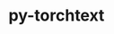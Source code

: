 ---
title: "py-torchtext"
layout: cache
categories: [package, develop]
meta: {"compilers": ["apple-clang@16.0.0", "gcc@13.2.0", "gcc@13.3.0"], "num_specs": 203, "num_specs_by_stack": {"ml-darwin-aarch64-mps": 11, "ml-linux-aarch64-cpu": 96, "ml-linux-x86_64-cpu": 96, "root": 203}, "oss": ["sequoia", "ubuntu24.04"], "platforms": ["darwin", "linux"], "stacks": ["ml-darwin-aarch64-mps", "ml-linux-aarch64-cpu", "ml-linux-x86_64-cpu", "root"], "targets": ["aarch64", "x86_64_v3"], "versions": ["0.18.0"]}
spec_details: [{"compiler": "gcc@13.2.0", "hash": "26mhl7l373745lyyeumfxrtisbpwzuyg", "os": "ubuntu24.04", "platform": "linux", "size": "-", "stacks": ["ml-linux-x86_64-cpu", "root"], "target": "x86_64_v3", "variants": ["build_system=python_pip", "commit=9bed85d7a7ae13cf8c28598a88d8e461fe1afcb4"], "versions": ["0.18.0"]}, {"compiler": "gcc@13.2.0", "hash": "2tkdslohw7pex5giv7oop5ma6kjvu2vc", "os": "ubuntu24.04", "platform": "linux", "size": "-", "stacks": ["ml-linux-x86_64-cpu", "root"], "target": "x86_64_v3", "variants": ["build_system=python_pip", "commit=9bed85d7a7ae13cf8c28598a88d8e461fe1afcb4"], "versions": ["0.18.0"]}, {"compiler": "gcc@13.2.0", "hash": "2zb3z5zfa6ckcvreinhnkgowoxwwjq6c", "os": "ubuntu24.04", "platform": "linux", "size": "-", "stacks": ["ml-linux-x86_64-cpu", "root"], "target": "x86_64_v3", "variants": ["build_system=python_pip", "commit=9bed85d7a7ae13cf8c28598a88d8e461fe1afcb4"], "versions": ["0.18.0"]}, {"compiler": "gcc@13.2.0", "hash": "3atmug2xhoskv3m6jytxo3fwac2d7wz4", "os": "ubuntu24.04", "platform": "linux", "size": "-", "stacks": ["ml-linux-x86_64-cpu", "root"], "target": "x86_64_v3", "variants": ["build_system=python_pip"], "versions": ["0.18.0"]}, {"compiler": "gcc@13.2.0", "hash": "3auwsk233ikhcu45rtcyf72vgu2dwepw", "os": "ubuntu24.04", "platform": "linux", "size": "-", "stacks": ["ml-linux-x86_64-cpu", "root"], "target": "x86_64_v3", "variants": ["build_system=python_pip", "commit=9bed85d7a7ae13cf8c28598a88d8e461fe1afcb4"], "versions": ["0.18.0"]}, {"compiler": "gcc@13.2.0", "hash": "3bvjne56sdtpurkat72dp7udeyiptgng", "os": "ubuntu24.04", "platform": "linux", "size": "-", "stacks": ["ml-linux-aarch64-cpu", "root"], "target": "aarch64", "variants": ["build_system=python_pip", "commit=9bed85d7a7ae13cf8c28598a88d8e461fe1afcb4"], "versions": ["0.18.0"]}, {"compiler": "gcc@13.2.0", "hash": "3fmbo3lnq7rv6ostmjbu4pzha2czhib5", "os": "ubuntu24.04", "platform": "linux", "size": "-", "stacks": ["ml-linux-aarch64-cpu", "root"], "target": "aarch64", "variants": ["build_system=python_pip", "commit=9bed85d7a7ae13cf8c28598a88d8e461fe1afcb4"], "versions": ["0.18.0"]}, {"compiler": "gcc@13.2.0", "hash": "3q6ra2puz5i46qpgilmvh533g7l7clxx", "os": "ubuntu24.04", "platform": "linux", "size": "-", "stacks": ["ml-linux-x86_64-cpu", "root"], "target": "x86_64_v3", "variants": ["build_system=python_pip", "commit=9bed85d7a7ae13cf8c28598a88d8e461fe1afcb4"], "versions": ["0.18.0"]}, {"compiler": "apple-clang@16.0.0", "hash": "3wyojor4bbonmgfw3h7at6vm3pmvi4fb", "os": "sequoia", "platform": "darwin", "size": "-", "stacks": ["ml-darwin-aarch64-mps", "root"], "target": "aarch64", "variants": ["build_system=python_pip"], "versions": ["0.18.0"]}, {"compiler": "gcc@13.2.0", "hash": "3y3zzgeenq6l547kda6t6dyrnvcyfule", "os": "ubuntu24.04", "platform": "linux", "size": "-", "stacks": ["ml-linux-x86_64-cpu", "root"], "target": "x86_64_v3", "variants": ["build_system=python_pip", "commit=9bed85d7a7ae13cf8c28598a88d8e461fe1afcb4"], "versions": ["0.18.0"]}, {"compiler": "gcc@13.2.0", "hash": "42f57rk5twjm3zmsrd2haff7y6c4uaog", "os": "ubuntu24.04", "platform": "linux", "size": "-", "stacks": ["ml-linux-aarch64-cpu", "root"], "target": "aarch64", "variants": ["build_system=python_pip"], "versions": ["0.18.0"]}, {"compiler": "gcc@13.2.0", "hash": "4373hkrno4avqmvgxzfshe22rzfj2pka", "os": "ubuntu24.04", "platform": "linux", "size": "-", "stacks": ["ml-linux-aarch64-cpu", "root"], "target": "aarch64", "variants": ["build_system=python_pip", "commit=9bed85d7a7ae13cf8c28598a88d8e461fe1afcb4"], "versions": ["0.18.0"]}, {"compiler": "gcc@13.2.0", "hash": "4atnfyo4w3bfssf52ik74jroxntsm72x", "os": "ubuntu24.04", "platform": "linux", "size": "-", "stacks": ["ml-linux-x86_64-cpu", "root"], "target": "x86_64_v3", "variants": ["build_system=python_pip"], "versions": ["0.18.0"]}, {"compiler": "gcc@13.2.0", "hash": "4g2iob5uuisa2ol2amlfgqmsvmgb6rbs", "os": "ubuntu24.04", "platform": "linux", "size": "-", "stacks": ["ml-linux-aarch64-cpu", "root"], "target": "aarch64", "variants": ["build_system=python_pip"], "versions": ["0.18.0"]}, {"compiler": "gcc@13.2.0", "hash": "4hxhuh7x37vq62kulpcajrhnfd7fskoy", "os": "ubuntu24.04", "platform": "linux", "size": "-", "stacks": ["ml-linux-x86_64-cpu", "root"], "target": "x86_64_v3", "variants": ["build_system=python_pip", "commit=9bed85d7a7ae13cf8c28598a88d8e461fe1afcb4"], "versions": ["0.18.0"]}, {"compiler": "gcc@13.2.0", "hash": "4ivlz7eipr3hfulsbqonu3scxxubm4vd", "os": "ubuntu24.04", "platform": "linux", "size": "-", "stacks": ["ml-linux-x86_64-cpu", "root"], "target": "x86_64_v3", "variants": ["build_system=python_pip"], "versions": ["0.18.0"]}, {"compiler": "gcc@13.2.0", "hash": "4txot4yx5sppcatqizswcm25qc34gazz", "os": "ubuntu24.04", "platform": "linux", "size": "-", "stacks": ["ml-linux-x86_64-cpu", "root"], "target": "x86_64_v3", "variants": ["build_system=python_pip", "commit=9bed85d7a7ae13cf8c28598a88d8e461fe1afcb4"], "versions": ["0.18.0"]}, {"compiler": "gcc@13.2.0", "hash": "4xnaue25giy7sbh6t55sofxeculet7r3", "os": "ubuntu24.04", "platform": "linux", "size": "-", "stacks": ["ml-linux-aarch64-cpu", "root"], "target": "aarch64", "variants": ["build_system=python_pip", "commit=9bed85d7a7ae13cf8c28598a88d8e461fe1afcb4"], "versions": ["0.18.0"]}, {"compiler": "gcc@13.2.0", "hash": "57xgyabyqs7hbvuqwegm5ydcd77p422k", "os": "ubuntu24.04", "platform": "linux", "size": "-", "stacks": ["ml-linux-x86_64-cpu", "root"], "target": "x86_64_v3", "variants": ["build_system=python_pip", "commit=9bed85d7a7ae13cf8c28598a88d8e461fe1afcb4"], "versions": ["0.18.0"]}, {"compiler": "gcc@13.2.0", "hash": "5oq4itfbkd45rjjxiv2kvwxfwq42gygl", "os": "ubuntu24.04", "platform": "linux", "size": "-", "stacks": ["ml-linux-aarch64-cpu", "root"], "target": "aarch64", "variants": ["build_system=python_pip"], "versions": ["0.18.0"]}, {"compiler": "gcc@13.2.0", "hash": "5qdbrvo7frylmwt7xseofkdirfl44qqa", "os": "ubuntu24.04", "platform": "linux", "size": "-", "stacks": ["ml-linux-x86_64-cpu", "root"], "target": "x86_64_v3", "variants": ["build_system=python_pip", "commit=9bed85d7a7ae13cf8c28598a88d8e461fe1afcb4"], "versions": ["0.18.0"]}, {"compiler": "gcc@13.2.0", "hash": "5wycqotf7tfzuqti2p4b3nzbkowzi2en", "os": "ubuntu24.04", "platform": "linux", "size": "-", "stacks": ["ml-linux-aarch64-cpu", "root"], "target": "aarch64", "variants": ["build_system=python_pip", "commit=9bed85d7a7ae13cf8c28598a88d8e461fe1afcb4"], "versions": ["0.18.0"]}, {"compiler": "gcc@13.2.0", "hash": "5ytipv477e6rs3ejeqm3ulakjdoisehr", "os": "ubuntu24.04", "platform": "linux", "size": "-", "stacks": ["ml-linux-aarch64-cpu", "root"], "target": "aarch64", "variants": ["build_system=python_pip", "commit=9bed85d7a7ae13cf8c28598a88d8e461fe1afcb4"], "versions": ["0.18.0"]}, {"compiler": "gcc@13.2.0", "hash": "66f5yrjtzlsqlbduzu4xyzkyb4kowpd6", "os": "ubuntu24.04", "platform": "linux", "size": "-", "stacks": ["ml-linux-x86_64-cpu", "root"], "target": "x86_64_v3", "variants": ["build_system=python_pip"], "versions": ["0.18.0"]}, {"compiler": "gcc@13.2.0", "hash": "66z7yhp2skw2nb2kfakgpvreuzi3fqgt", "os": "ubuntu24.04", "platform": "linux", "size": "-", "stacks": ["ml-linux-aarch64-cpu", "root"], "target": "aarch64", "variants": ["build_system=python_pip", "commit=9bed85d7a7ae13cf8c28598a88d8e461fe1afcb4"], "versions": ["0.18.0"]}, {"compiler": "gcc@13.2.0", "hash": "6goxycd74rity5lqwbouese7ckniuxsm", "os": "ubuntu24.04", "platform": "linux", "size": "-", "stacks": ["ml-linux-aarch64-cpu", "root"], "target": "aarch64", "variants": ["build_system=python_pip"], "versions": ["0.18.0"]}, {"compiler": "gcc@13.2.0", "hash": "6j4l6xl3cg4oeqzm2wls5ophwncptwjv", "os": "ubuntu24.04", "platform": "linux", "size": "-", "stacks": ["ml-linux-x86_64-cpu", "root"], "target": "x86_64_v3", "variants": ["build_system=python_pip"], "versions": ["0.18.0"]}, {"compiler": "gcc@13.2.0", "hash": "6lgpid3kulkx4xdphzmrro26coj4iaxg", "os": "ubuntu24.04", "platform": "linux", "size": "-", "stacks": ["ml-linux-aarch64-cpu", "root"], "target": "aarch64", "variants": ["build_system=python_pip", "commit=9bed85d7a7ae13cf8c28598a88d8e461fe1afcb4"], "versions": ["0.18.0"]}, {"compiler": "gcc@13.2.0", "hash": "6uzq3dvfhway4gyeecsuv5qej6j2wubn", "os": "ubuntu24.04", "platform": "linux", "size": "-", "stacks": ["ml-linux-x86_64-cpu", "root"], "target": "x86_64_v3", "variants": ["build_system=python_pip", "commit=9bed85d7a7ae13cf8c28598a88d8e461fe1afcb4"], "versions": ["0.18.0"]}, {"compiler": "gcc@13.2.0", "hash": "6xotaxgtlomtw2535znlc5hltfyke26o", "os": "ubuntu24.04", "platform": "linux", "size": "-", "stacks": ["ml-linux-aarch64-cpu", "root"], "target": "aarch64", "variants": ["build_system=python_pip", "commit=9bed85d7a7ae13cf8c28598a88d8e461fe1afcb4"], "versions": ["0.18.0"]}, {"compiler": "gcc@13.2.0", "hash": "72gk66jsevntyzzjeaoofp6bp5lfoq5k", "os": "ubuntu24.04", "platform": "linux", "size": "-", "stacks": ["ml-linux-aarch64-cpu", "root"], "target": "aarch64", "variants": ["build_system=python_pip", "commit=9bed85d7a7ae13cf8c28598a88d8e461fe1afcb4"], "versions": ["0.18.0"]}, {"compiler": "gcc@13.2.0", "hash": "74ttstwofalt7ksrsgh2yuq6rtimhx3w", "os": "ubuntu24.04", "platform": "linux", "size": "-", "stacks": ["ml-linux-x86_64-cpu", "root"], "target": "x86_64_v3", "variants": ["build_system=python_pip"], "versions": ["0.18.0"]}, {"compiler": "gcc@13.2.0", "hash": "75sxp3uwvv2zz6v3tvueamdlije3wkoh", "os": "ubuntu24.04", "platform": "linux", "size": "-", "stacks": ["ml-linux-x86_64-cpu", "root"], "target": "x86_64_v3", "variants": ["build_system=python_pip"], "versions": ["0.18.0"]}, {"compiler": "gcc@13.2.0", "hash": "7gtvnchwsvu5xmmq34womrvjlla3arg3", "os": "ubuntu24.04", "platform": "linux", "size": "-", "stacks": ["ml-linux-aarch64-cpu", "root"], "target": "aarch64", "variants": ["build_system=python_pip", "commit=9bed85d7a7ae13cf8c28598a88d8e461fe1afcb4"], "versions": ["0.18.0"]}, {"compiler": "gcc@13.2.0", "hash": "7hnnzlqlvr3qmifutsecaz3nd4excxsu", "os": "ubuntu24.04", "platform": "linux", "size": "-", "stacks": ["ml-linux-x86_64-cpu", "root"], "target": "x86_64_v3", "variants": ["build_system=python_pip", "commit=9bed85d7a7ae13cf8c28598a88d8e461fe1afcb4"], "versions": ["0.18.0"]}, {"compiler": "gcc@13.2.0", "hash": "7igba4f4jliln5mt4tfnzsokf6onzrvh", "os": "ubuntu24.04", "platform": "linux", "size": "-", "stacks": ["ml-linux-x86_64-cpu", "root"], "target": "x86_64_v3", "variants": ["build_system=python_pip", "commit=9bed85d7a7ae13cf8c28598a88d8e461fe1afcb4"], "versions": ["0.18.0"]}, {"compiler": "gcc@13.2.0", "hash": "7jge5c5z4o27a23vim4f24cxt6y2d45a", "os": "ubuntu24.04", "platform": "linux", "size": "-", "stacks": ["ml-linux-aarch64-cpu", "root"], "target": "aarch64", "variants": ["build_system=python_pip", "commit=9bed85d7a7ae13cf8c28598a88d8e461fe1afcb4"], "versions": ["0.18.0"]}, {"compiler": "gcc@13.2.0", "hash": "7kmv57nq4lujy6p44iuq3nae25m3zqk2", "os": "ubuntu24.04", "platform": "linux", "size": "-", "stacks": ["ml-linux-x86_64-cpu", "root"], "target": "x86_64_v3", "variants": ["build_system=python_pip", "commit=9bed85d7a7ae13cf8c28598a88d8e461fe1afcb4"], "versions": ["0.18.0"]}, {"compiler": "gcc@13.2.0", "hash": "7nrvisjsqepg5edwzq66lo73nd6kjpg4", "os": "ubuntu24.04", "platform": "linux", "size": "-", "stacks": ["ml-linux-x86_64-cpu", "root"], "target": "x86_64_v3", "variants": ["build_system=python_pip", "commit=9bed85d7a7ae13cf8c28598a88d8e461fe1afcb4"], "versions": ["0.18.0"]}, {"compiler": "gcc@13.2.0", "hash": "7rdvrc4hiltpijrp4y7tkravh25rl37c", "os": "ubuntu24.04", "platform": "linux", "size": "-", "stacks": ["ml-linux-x86_64-cpu", "root"], "target": "x86_64_v3", "variants": ["build_system=python_pip"], "versions": ["0.18.0"]}, {"compiler": "apple-clang@16.0.0", "hash": "7rxtklqka6gdvjdsufhhq6mvgftsqgtg", "os": "sequoia", "platform": "darwin", "size": "-", "stacks": ["ml-darwin-aarch64-mps", "root"], "target": "aarch64", "variants": ["build_system=python_pip"], "versions": ["0.18.0"]}, {"compiler": "apple-clang@16.0.0", "hash": "7sowqsbrnx7k4pjady7bchdmneu35gix", "os": "sequoia", "platform": "darwin", "size": "-", "stacks": ["ml-darwin-aarch64-mps", "root"], "target": "aarch64", "variants": ["build_system=python_pip", "commit=9bed85d7a7ae13cf8c28598a88d8e461fe1afcb4"], "versions": ["0.18.0"]}, {"compiler": "gcc@13.2.0", "hash": "aa2lzm3jdhn3ibmgrvi5245whmsjhowe", "os": "ubuntu24.04", "platform": "linux", "size": "-", "stacks": ["ml-linux-aarch64-cpu", "root"], "target": "aarch64", "variants": ["build_system=python_pip", "commit=9bed85d7a7ae13cf8c28598a88d8e461fe1afcb4"], "versions": ["0.18.0"]}, {"compiler": "gcc@13.2.0", "hash": "apy4z4lrfmnnqz3toi5lt5yw7mqzwpkr", "os": "ubuntu24.04", "platform": "linux", "size": "-", "stacks": ["ml-linux-aarch64-cpu", "root"], "target": "aarch64", "variants": ["build_system=python_pip", "commit=9bed85d7a7ae13cf8c28598a88d8e461fe1afcb4"], "versions": ["0.18.0"]}, {"compiler": "gcc@13.2.0", "hash": "atc2fs2rcx7aex4hztm67s53v3aftq57", "os": "ubuntu24.04", "platform": "linux", "size": "-", "stacks": ["ml-linux-aarch64-cpu", "root"], "target": "aarch64", "variants": ["build_system=python_pip"], "versions": ["0.18.0"]}, {"compiler": "gcc@13.2.0", "hash": "bh2v2v6vom76lp34awrpwiqofrpbhtud", "os": "ubuntu24.04", "platform": "linux", "size": "-", "stacks": ["ml-linux-x86_64-cpu", "root"], "target": "x86_64_v3", "variants": ["build_system=python_pip", "commit=9bed85d7a7ae13cf8c28598a88d8e461fe1afcb4"], "versions": ["0.18.0"]}, {"compiler": "gcc@13.2.0", "hash": "bplo6n667obkq7omhkuz3c3e37tfl7ms", "os": "ubuntu24.04", "platform": "linux", "size": "-", "stacks": ["ml-linux-aarch64-cpu", "root"], "target": "aarch64", "variants": ["build_system=python_pip", "commit=9bed85d7a7ae13cf8c28598a88d8e461fe1afcb4"], "versions": ["0.18.0"]}, {"compiler": "gcc@13.2.0", "hash": "bs3czfxyorgixe5ujw4srra2rnrk5etf", "os": "ubuntu24.04", "platform": "linux", "size": "-", "stacks": ["ml-linux-x86_64-cpu", "root"], "target": "x86_64_v3", "variants": ["build_system=python_pip", "commit=9bed85d7a7ae13cf8c28598a88d8e461fe1afcb4"], "versions": ["0.18.0"]}, {"compiler": "gcc@13.2.0", "hash": "bww3kgbvugggzvnmushhk3hsa372smyc", "os": "ubuntu24.04", "platform": "linux", "size": "-", "stacks": ["ml-linux-aarch64-cpu", "root"], "target": "aarch64", "variants": ["build_system=python_pip", "commit=9bed85d7a7ae13cf8c28598a88d8e461fe1afcb4"], "versions": ["0.18.0"]}, {"compiler": "gcc@13.2.0", "hash": "bya2jaygo2kzwnqvuuv72rv7dwq3dpnk", "os": "ubuntu24.04", "platform": "linux", "size": "-", "stacks": ["ml-linux-aarch64-cpu", "root"], "target": "aarch64", "variants": ["build_system=python_pip"], "versions": ["0.18.0"]}, {"compiler": "gcc@13.2.0", "hash": "c2rb6r5j5zigmbjstvf74ifxaemtf2fa", "os": "ubuntu24.04", "platform": "linux", "size": "-", "stacks": ["ml-linux-aarch64-cpu", "root"], "target": "aarch64", "variants": ["build_system=python_pip"], "versions": ["0.18.0"]}, {"compiler": "gcc@13.2.0", "hash": "cecv2zrjujec5zmzjkle33wqxrbuoiba", "os": "ubuntu24.04", "platform": "linux", "size": "-", "stacks": ["ml-linux-aarch64-cpu", "root"], "target": "aarch64", "variants": ["build_system=python_pip"], "versions": ["0.18.0"]}, {"compiler": "gcc@13.2.0", "hash": "culr4pfmdnttli3fvv5qqyhcipb7dapm", "os": "ubuntu24.04", "platform": "linux", "size": "-", "stacks": ["ml-linux-x86_64-cpu", "root"], "target": "x86_64_v3", "variants": ["build_system=python_pip", "commit=9bed85d7a7ae13cf8c28598a88d8e461fe1afcb4"], "versions": ["0.18.0"]}, {"compiler": "gcc@13.2.0", "hash": "cx4qmktg25lhsfjk3ckma2ed5zg7td4v", "os": "ubuntu24.04", "platform": "linux", "size": "-", "stacks": ["ml-linux-x86_64-cpu", "root"], "target": "x86_64_v3", "variants": ["build_system=python_pip", "commit=9bed85d7a7ae13cf8c28598a88d8e461fe1afcb4"], "versions": ["0.18.0"]}, {"compiler": "gcc@13.2.0", "hash": "cya534qpd6m4juzwz4nvdk4ibikxksht", "os": "ubuntu24.04", "platform": "linux", "size": "-", "stacks": ["ml-linux-aarch64-cpu", "root"], "target": "aarch64", "variants": ["build_system=python_pip", "commit=9bed85d7a7ae13cf8c28598a88d8e461fe1afcb4"], "versions": ["0.18.0"]}, {"compiler": "gcc@13.2.0", "hash": "cyvxfanwqx7llmr2g3vx4uqdqvvf36hl", "os": "ubuntu24.04", "platform": "linux", "size": "-", "stacks": ["ml-linux-x86_64-cpu", "root"], "target": "x86_64_v3", "variants": ["build_system=python_pip", "commit=9bed85d7a7ae13cf8c28598a88d8e461fe1afcb4"], "versions": ["0.18.0"]}, {"compiler": "gcc@13.2.0", "hash": "d2tj2skpw6brewbcz4hhhvol3x6glbt5", "os": "ubuntu24.04", "platform": "linux", "size": "-", "stacks": ["ml-linux-x86_64-cpu", "root"], "target": "x86_64_v3", "variants": ["build_system=python_pip"], "versions": ["0.18.0"]}, {"compiler": "gcc@13.2.0", "hash": "d5mw6dqzr2o2ijaboilsib7a3yafy7oq", "os": "ubuntu24.04", "platform": "linux", "size": "-", "stacks": ["ml-linux-x86_64-cpu", "root"], "target": "x86_64_v3", "variants": ["build_system=python_pip"], "versions": ["0.18.0"]}, {"compiler": "gcc@13.2.0", "hash": "drr7vnmkaerqudyoail3w4fpfjhsjwpc", "os": "ubuntu24.04", "platform": "linux", "size": "-", "stacks": ["ml-linux-aarch64-cpu", "root"], "target": "aarch64", "variants": ["build_system=python_pip"], "versions": ["0.18.0"]}, {"compiler": "gcc@13.2.0", "hash": "dtorl4xtnbwsi6okzaxp7ra7qfycas4s", "os": "ubuntu24.04", "platform": "linux", "size": "-", "stacks": ["ml-linux-x86_64-cpu", "root"], "target": "x86_64_v3", "variants": ["build_system=python_pip", "commit=9bed85d7a7ae13cf8c28598a88d8e461fe1afcb4"], "versions": ["0.18.0"]}, {"compiler": "gcc@13.2.0", "hash": "dwkfbrwj2rnsc2nxzrit7uht6gqhjll5", "os": "ubuntu24.04", "platform": "linux", "size": "-", "stacks": ["ml-linux-x86_64-cpu", "root"], "target": "x86_64_v3", "variants": ["build_system=python_pip", "commit=9bed85d7a7ae13cf8c28598a88d8e461fe1afcb4"], "versions": ["0.18.0"]}, {"compiler": "gcc@13.2.0", "hash": "e2giyw7grpzz624o3wjj3tah55dvuef3", "os": "ubuntu24.04", "platform": "linux", "size": "-", "stacks": ["ml-linux-aarch64-cpu", "root"], "target": "aarch64", "variants": ["build_system=python_pip"], "versions": ["0.18.0"]}, {"compiler": "gcc@13.2.0", "hash": "eel35qvaxmjxpjjuhkwgnpaqcw452tq4", "os": "ubuntu24.04", "platform": "linux", "size": "-", "stacks": ["ml-linux-x86_64-cpu", "root"], "target": "x86_64_v3", "variants": ["build_system=python_pip"], "versions": ["0.18.0"]}, {"compiler": "gcc@13.2.0", "hash": "efby7kmdabvboqk5gtg3i3vgnitpvn3s", "os": "ubuntu24.04", "platform": "linux", "size": "-", "stacks": ["ml-linux-aarch64-cpu", "root"], "target": "aarch64", "variants": ["build_system=python_pip", "commit=9bed85d7a7ae13cf8c28598a88d8e461fe1afcb4"], "versions": ["0.18.0"]}, {"compiler": "apple-clang@16.0.0", "hash": "epim4bxno6tfyjzfcj2634fhxtbqlh3b", "os": "sequoia", "platform": "darwin", "size": "-", "stacks": ["ml-darwin-aarch64-mps", "root"], "target": "aarch64", "variants": ["build_system=python_pip"], "versions": ["0.18.0"]}, {"compiler": "gcc@13.2.0", "hash": "errmg7isrrpcina3apz65eb3uvqqtote", "os": "ubuntu24.04", "platform": "linux", "size": "-", "stacks": ["ml-linux-x86_64-cpu", "root"], "target": "x86_64_v3", "variants": ["build_system=python_pip", "commit=9bed85d7a7ae13cf8c28598a88d8e461fe1afcb4"], "versions": ["0.18.0"]}, {"compiler": "gcc@13.2.0", "hash": "essbp55loqkqb725k7qoqrdc6q7x3awk", "os": "ubuntu24.04", "platform": "linux", "size": "-", "stacks": ["ml-linux-aarch64-cpu", "root"], "target": "aarch64", "variants": ["build_system=python_pip"], "versions": ["0.18.0"]}, {"compiler": "gcc@13.2.0", "hash": "fey6pz4jz4uxiurlajkc5fnmvkol4ln7", "os": "ubuntu24.04", "platform": "linux", "size": "-", "stacks": ["ml-linux-aarch64-cpu", "root"], "target": "aarch64", "variants": ["build_system=python_pip", "commit=9bed85d7a7ae13cf8c28598a88d8e461fe1afcb4"], "versions": ["0.18.0"]}, {"compiler": "gcc@13.2.0", "hash": "fjjnkaeend6si64xi2syuolkjmqesrfl", "os": "ubuntu24.04", "platform": "linux", "size": "-", "stacks": ["ml-linux-aarch64-cpu", "root"], "target": "aarch64", "variants": ["build_system=python_pip", "commit=9bed85d7a7ae13cf8c28598a88d8e461fe1afcb4"], "versions": ["0.18.0"]}, {"compiler": "gcc@13.2.0", "hash": "fzrznms2d37k3kltx7dqbesuazrmstzv", "os": "ubuntu24.04", "platform": "linux", "size": "-", "stacks": ["ml-linux-x86_64-cpu", "root"], "target": "x86_64_v3", "variants": ["build_system=python_pip", "commit=9bed85d7a7ae13cf8c28598a88d8e461fe1afcb4"], "versions": ["0.18.0"]}, {"compiler": "gcc@13.2.0", "hash": "g6cgrcyulqigjjja52pcag7sehvye4am", "os": "ubuntu24.04", "platform": "linux", "size": "-", "stacks": ["ml-linux-x86_64-cpu", "root"], "target": "x86_64_v3", "variants": ["build_system=python_pip", "commit=9bed85d7a7ae13cf8c28598a88d8e461fe1afcb4"], "versions": ["0.18.0"]}, {"compiler": "gcc@13.2.0", "hash": "gc2m7burp6jho7iz7grbtvfpvvlvnlw6", "os": "ubuntu24.04", "platform": "linux", "size": "-", "stacks": ["ml-linux-aarch64-cpu", "root"], "target": "aarch64", "variants": ["build_system=python_pip", "commit=9bed85d7a7ae13cf8c28598a88d8e461fe1afcb4"], "versions": ["0.18.0"]}, {"compiler": "gcc@13.2.0", "hash": "gcrkzc6bwq4wdmolijvjcwmh4dduwaya", "os": "ubuntu24.04", "platform": "linux", "size": "-", "stacks": ["ml-linux-aarch64-cpu", "root"], "target": "aarch64", "variants": ["build_system=python_pip", "commit=9bed85d7a7ae13cf8c28598a88d8e461fe1afcb4"], "versions": ["0.18.0"]}, {"compiler": "gcc@13.2.0", "hash": "ghlinjcf3qcl5xihy5oq4z4exukdi6ek", "os": "ubuntu24.04", "platform": "linux", "size": "-", "stacks": ["ml-linux-x86_64-cpu", "root"], "target": "x86_64_v3", "variants": ["build_system=python_pip"], "versions": ["0.18.0"]}, {"compiler": "apple-clang@16.0.0", "hash": "gm5eplrjp45z75ur2d6jdrbrexjjndrc", "os": "sequoia", "platform": "darwin", "size": "-", "stacks": ["ml-darwin-aarch64-mps", "root"], "target": "aarch64", "variants": ["build_system=python_pip", "commit=9bed85d7a7ae13cf8c28598a88d8e461fe1afcb4"], "versions": ["0.18.0"]}, {"compiler": "gcc@13.2.0", "hash": "gns6ifnjxwyblmkmizdj56mez36wq374", "os": "ubuntu24.04", "platform": "linux", "size": "-", "stacks": ["ml-linux-aarch64-cpu", "root"], "target": "aarch64", "variants": ["build_system=python_pip", "commit=9bed85d7a7ae13cf8c28598a88d8e461fe1afcb4"], "versions": ["0.18.0"]}, {"compiler": "gcc@13.2.0", "hash": "gtxdo3vma6bk3nqmrnari6cu4wcqujt4", "os": "ubuntu24.04", "platform": "linux", "size": "-", "stacks": ["ml-linux-x86_64-cpu", "root"], "target": "x86_64_v3", "variants": ["build_system=python_pip", "commit=9bed85d7a7ae13cf8c28598a88d8e461fe1afcb4"], "versions": ["0.18.0"]}, {"compiler": "gcc@13.2.0", "hash": "hbtvvshrvj3nq6ih3y2g3sy6otiq37xw", "os": "ubuntu24.04", "platform": "linux", "size": "-", "stacks": ["ml-linux-x86_64-cpu", "root"], "target": "x86_64_v3", "variants": ["build_system=python_pip", "commit=9bed85d7a7ae13cf8c28598a88d8e461fe1afcb4"], "versions": ["0.18.0"]}, {"compiler": "gcc@13.2.0", "hash": "hdjs4fsgrsupisktslzk7axb6oue52v3", "os": "ubuntu24.04", "platform": "linux", "size": "-", "stacks": ["ml-linux-x86_64-cpu", "root"], "target": "x86_64_v3", "variants": ["build_system=python_pip", "commit=9bed85d7a7ae13cf8c28598a88d8e461fe1afcb4"], "versions": ["0.18.0"]}, {"compiler": "gcc@13.2.0", "hash": "hdl4nqkpsfxbvg6dbsmoi75lhpeqsrhq", "os": "ubuntu24.04", "platform": "linux", "size": "-", "stacks": ["ml-linux-x86_64-cpu", "root"], "target": "x86_64_v3", "variants": ["build_system=python_pip", "commit=9bed85d7a7ae13cf8c28598a88d8e461fe1afcb4"], "versions": ["0.18.0"]}, {"compiler": "gcc@13.3.0", "hash": "hfqwg3jp6hithgxbbw6bfyewadseuvaw", "os": "ubuntu24.04", "platform": "linux", "size": "-", "stacks": ["ml-linux-aarch64-cpu", "root"], "target": "aarch64", "variants": ["build_system=python_pip", "commit=9bed85d7a7ae13cf8c28598a88d8e461fe1afcb4"], "versions": ["0.18.0"]}, {"compiler": "gcc@13.2.0", "hash": "hg3ajaoqi4a73wutspka2owvnyydusz5", "os": "ubuntu24.04", "platform": "linux", "size": "-", "stacks": ["ml-linux-x86_64-cpu", "root"], "target": "x86_64_v3", "variants": ["build_system=python_pip", "commit=9bed85d7a7ae13cf8c28598a88d8e461fe1afcb4"], "versions": ["0.18.0"]}, {"compiler": "gcc@13.2.0", "hash": "hniwc3mxrkqzckfzykqc4gsy6imefabh", "os": "ubuntu24.04", "platform": "linux", "size": "-", "stacks": ["ml-linux-aarch64-cpu", "root"], "target": "aarch64", "variants": ["build_system=python_pip"], "versions": ["0.18.0"]}, {"compiler": "gcc@13.2.0", "hash": "hxold6l2yrnh7pv2asbf3k2y7mkrbunm", "os": "ubuntu24.04", "platform": "linux", "size": "-", "stacks": ["ml-linux-aarch64-cpu", "root"], "target": "aarch64", "variants": ["build_system=python_pip"], "versions": ["0.18.0"]}, {"compiler": "gcc@13.2.0", "hash": "i5e6ufknvl7hhw7lri7kc4q7nphrefey", "os": "ubuntu24.04", "platform": "linux", "size": "-", "stacks": ["ml-linux-aarch64-cpu", "root"], "target": "aarch64", "variants": ["build_system=python_pip", "commit=9bed85d7a7ae13cf8c28598a88d8e461fe1afcb4"], "versions": ["0.18.0"]}, {"compiler": "gcc@13.3.0", "hash": "i67mmpda57wuergojix5gngvqupltvq3", "os": "ubuntu24.04", "platform": "linux", "size": "-", "stacks": ["ml-linux-x86_64-cpu", "root"], "target": "x86_64_v3", "variants": ["build_system=python_pip", "commit=9bed85d7a7ae13cf8c28598a88d8e461fe1afcb4"], "versions": ["0.18.0"]}, {"compiler": "gcc@13.2.0", "hash": "ifi75zghwbfripmx5457fegkcsh2ofcz", "os": "ubuntu24.04", "platform": "linux", "size": "-", "stacks": ["ml-linux-x86_64-cpu", "root"], "target": "x86_64_v3", "variants": ["build_system=python_pip"], "versions": ["0.18.0"]}, {"compiler": "gcc@13.2.0", "hash": "ik4urxealteph6ymymr6c6whczqjasvb", "os": "ubuntu24.04", "platform": "linux", "size": "-", "stacks": ["ml-linux-x86_64-cpu", "root"], "target": "x86_64_v3", "variants": ["build_system=python_pip", "commit=9bed85d7a7ae13cf8c28598a88d8e461fe1afcb4"], "versions": ["0.18.0"]}, {"compiler": "gcc@13.2.0", "hash": "il5pfe25mhupoc6riloxvd65if7reta7", "os": "ubuntu24.04", "platform": "linux", "size": "-", "stacks": ["ml-linux-aarch64-cpu", "root"], "target": "aarch64", "variants": ["build_system=python_pip"], "versions": ["0.18.0"]}, {"compiler": "gcc@13.2.0", "hash": "inhtm4ay4nv2ic3qqqr446idhnsi2cr2", "os": "ubuntu24.04", "platform": "linux", "size": "-", "stacks": ["ml-linux-aarch64-cpu", "root"], "target": "aarch64", "variants": ["build_system=python_pip", "commit=9bed85d7a7ae13cf8c28598a88d8e461fe1afcb4"], "versions": ["0.18.0"]}, {"compiler": "gcc@13.2.0", "hash": "ipgix7emkywkvl5ohfzujls4abkh7x35", "os": "ubuntu24.04", "platform": "linux", "size": "-", "stacks": ["ml-linux-x86_64-cpu", "root"], "target": "x86_64_v3", "variants": ["build_system=python_pip"], "versions": ["0.18.0"]}, {"compiler": "gcc@13.2.0", "hash": "jaus54w2hzjsap7r5k4354cjjfotsk3a", "os": "ubuntu24.04", "platform": "linux", "size": "-", "stacks": ["ml-linux-aarch64-cpu", "root"], "target": "aarch64", "variants": ["build_system=python_pip"], "versions": ["0.18.0"]}, {"compiler": "gcc@13.2.0", "hash": "jjpug4hbovwyw6xervcljcku27ddjtoe", "os": "ubuntu24.04", "platform": "linux", "size": "-", "stacks": ["ml-linux-aarch64-cpu", "root"], "target": "aarch64", "variants": ["build_system=python_pip", "commit=9bed85d7a7ae13cf8c28598a88d8e461fe1afcb4"], "versions": ["0.18.0"]}, {"compiler": "gcc@13.2.0", "hash": "jloryrwgfym2qgdjs63ckg7w3r4zyvyt", "os": "ubuntu24.04", "platform": "linux", "size": "-", "stacks": ["ml-linux-aarch64-cpu", "root"], "target": "aarch64", "variants": ["build_system=python_pip", "commit=9bed85d7a7ae13cf8c28598a88d8e461fe1afcb4"], "versions": ["0.18.0"]}, {"compiler": "gcc@13.2.0", "hash": "jo2nedt5izsnyxqbulf3ns2widotisf7", "os": "ubuntu24.04", "platform": "linux", "size": "-", "stacks": ["ml-linux-aarch64-cpu", "root"], "target": "aarch64", "variants": ["build_system=python_pip", "commit=9bed85d7a7ae13cf8c28598a88d8e461fe1afcb4"], "versions": ["0.18.0"]}, {"compiler": "gcc@13.2.0", "hash": "jtt6i5qphjh47kianayh372ybe6j56ms", "os": "ubuntu24.04", "platform": "linux", "size": "-", "stacks": ["ml-linux-x86_64-cpu", "root"], "target": "x86_64_v3", "variants": ["build_system=python_pip"], "versions": ["0.18.0"]}, {"compiler": "gcc@13.2.0", "hash": "ju7trglzoh54ah66ia442a2fmjycwqsw", "os": "ubuntu24.04", "platform": "linux", "size": "-", "stacks": ["ml-linux-x86_64-cpu", "root"], "target": "x86_64_v3", "variants": ["build_system=python_pip", "commit=9bed85d7a7ae13cf8c28598a88d8e461fe1afcb4"], "versions": ["0.18.0"]}, {"compiler": "gcc@13.2.0", "hash": "k2l5ww7g3s47b3lmtcxwjsneegndx5gk", "os": "ubuntu24.04", "platform": "linux", "size": "-", "stacks": ["ml-linux-aarch64-cpu", "root"], "target": "aarch64", "variants": ["build_system=python_pip"], "versions": ["0.18.0"]}, {"compiler": "gcc@13.2.0", "hash": "k3w7webdp7jzx6nehy7mkr2hblw7kccl", "os": "ubuntu24.04", "platform": "linux", "size": "-", "stacks": ["ml-linux-aarch64-cpu", "root"], "target": "aarch64", "variants": ["build_system=python_pip", "commit=9bed85d7a7ae13cf8c28598a88d8e461fe1afcb4"], "versions": ["0.18.0"]}, {"compiler": "apple-clang@16.0.0", "hash": "k5fy4pzgaviblepjas3uzcgyv2rbxxkd", "os": "sequoia", "platform": "darwin", "size": "-", "stacks": ["ml-darwin-aarch64-mps", "root"], "target": "aarch64", "variants": ["build_system=python_pip", "commit=9bed85d7a7ae13cf8c28598a88d8e461fe1afcb4"], "versions": ["0.18.0"]}, {"compiler": "gcc@13.2.0", "hash": "kbcu7ksgn2axyktizbphjqqj7zqhh6m5", "os": "ubuntu24.04", "platform": "linux", "size": "-", "stacks": ["ml-linux-x86_64-cpu", "root"], "target": "x86_64_v3", "variants": ["build_system=python_pip", "commit=9bed85d7a7ae13cf8c28598a88d8e461fe1afcb4"], "versions": ["0.18.0"]}, {"compiler": "gcc@13.2.0", "hash": "kew2jmmvojuvjylv2n3tffs46nyepsli", "os": "ubuntu24.04", "platform": "linux", "size": "-", "stacks": ["ml-linux-x86_64-cpu", "root"], "target": "x86_64_v3", "variants": ["build_system=python_pip", "commit=9bed85d7a7ae13cf8c28598a88d8e461fe1afcb4"], "versions": ["0.18.0"]}, {"compiler": "gcc@13.2.0", "hash": "kgyp3fe7ho7lfx4uesxccndrrrmmedor", "os": "ubuntu24.04", "platform": "linux", "size": "-", "stacks": ["ml-linux-aarch64-cpu", "root"], "target": "aarch64", "variants": ["build_system=python_pip"], "versions": ["0.18.0"]}, {"compiler": "gcc@13.2.0", "hash": "khkzqytnimfkzh73sicoe7cstqdtwpxg", "os": "ubuntu24.04", "platform": "linux", "size": "-", "stacks": ["ml-linux-x86_64-cpu", "root"], "target": "x86_64_v3", "variants": ["build_system=python_pip", "commit=9bed85d7a7ae13cf8c28598a88d8e461fe1afcb4"], "versions": ["0.18.0"]}, {"compiler": "gcc@13.2.0", "hash": "khqriwsry44dod5mkj3nk5ggfd7n2dnz", "os": "ubuntu24.04", "platform": "linux", "size": "-", "stacks": ["ml-linux-x86_64-cpu", "root"], "target": "x86_64_v3", "variants": ["build_system=python_pip"], "versions": ["0.18.0"]}, {"compiler": "gcc@13.2.0", "hash": "ki2mrs3joe5uykg7ee7yduscarwis5ub", "os": "ubuntu24.04", "platform": "linux", "size": "-", "stacks": ["ml-linux-aarch64-cpu", "root"], "target": "aarch64", "variants": ["build_system=python_pip", "commit=9bed85d7a7ae13cf8c28598a88d8e461fe1afcb4"], "versions": ["0.18.0"]}, {"compiler": "apple-clang@16.0.0", "hash": "kidwfegzy3diuqnosalpz5by5d2crj6v", "os": "sequoia", "platform": "darwin", "size": "-", "stacks": ["ml-darwin-aarch64-mps", "root"], "target": "aarch64", "variants": ["build_system=python_pip"], "versions": ["0.18.0"]}, {"compiler": "gcc@13.2.0", "hash": "kqkiqoz6kvdw3wvza4fns6n74bnxcuoy", "os": "ubuntu24.04", "platform": "linux", "size": "-", "stacks": ["ml-linux-aarch64-cpu", "root"], "target": "aarch64", "variants": ["build_system=python_pip", "commit=9bed85d7a7ae13cf8c28598a88d8e461fe1afcb4"], "versions": ["0.18.0"]}, {"compiler": "gcc@13.2.0", "hash": "ksqpryare5afjyaw73bjbi25iuxb63fc", "os": "ubuntu24.04", "platform": "linux", "size": "-", "stacks": ["ml-linux-aarch64-cpu", "root"], "target": "aarch64", "variants": ["build_system=python_pip", "commit=9bed85d7a7ae13cf8c28598a88d8e461fe1afcb4"], "versions": ["0.18.0"]}, {"compiler": "apple-clang@16.0.0", "hash": "ktcx52uib2ix7jhvdlolam7pp7tchyw4", "os": "sequoia", "platform": "darwin", "size": "-", "stacks": ["ml-darwin-aarch64-mps", "root"], "target": "aarch64", "variants": ["build_system=python_pip"], "versions": ["0.18.0"]}, {"compiler": "gcc@13.2.0", "hash": "kwtdqdi2zdkahzpgzcrkl7iuejcnfwm2", "os": "ubuntu24.04", "platform": "linux", "size": "-", "stacks": ["ml-linux-x86_64-cpu", "root"], "target": "x86_64_v3", "variants": ["build_system=python_pip", "commit=9bed85d7a7ae13cf8c28598a88d8e461fe1afcb4"], "versions": ["0.18.0"]}, {"compiler": "gcc@13.2.0", "hash": "l5gsej4r6jtryfvqap62yzmpibbaobjj", "os": "ubuntu24.04", "platform": "linux", "size": "-", "stacks": ["ml-linux-aarch64-cpu", "root"], "target": "aarch64", "variants": ["build_system=python_pip"], "versions": ["0.18.0"]}, {"compiler": "gcc@13.2.0", "hash": "lagg4nbh6ivmzpzadskpltblgdjiwb3v", "os": "ubuntu24.04", "platform": "linux", "size": "-", "stacks": ["ml-linux-aarch64-cpu", "root"], "target": "aarch64", "variants": ["build_system=python_pip"], "versions": ["0.18.0"]}, {"compiler": "gcc@13.2.0", "hash": "les42rnhukxh3dbikvrsuleqoiazphpm", "os": "ubuntu24.04", "platform": "linux", "size": "-", "stacks": ["ml-linux-x86_64-cpu", "root"], "target": "x86_64_v3", "variants": ["build_system=python_pip"], "versions": ["0.18.0"]}, {"compiler": "gcc@13.2.0", "hash": "llnuetuxzabsfuln3wy7vcqyacmk57bq", "os": "ubuntu24.04", "platform": "linux", "size": "-", "stacks": ["ml-linux-aarch64-cpu", "root"], "target": "aarch64", "variants": ["build_system=python_pip"], "versions": ["0.18.0"]}, {"compiler": "gcc@13.2.0", "hash": "lup4m6x4nkrmwey47pwgod73bxl6wwx7", "os": "ubuntu24.04", "platform": "linux", "size": "-", "stacks": ["ml-linux-x86_64-cpu", "root"], "target": "x86_64_v3", "variants": ["build_system=python_pip", "commit=9bed85d7a7ae13cf8c28598a88d8e461fe1afcb4"], "versions": ["0.18.0"]}, {"compiler": "gcc@13.2.0", "hash": "lwgqalszxwv6fwonhiouliyll4heloty", "os": "ubuntu24.04", "platform": "linux", "size": "-", "stacks": ["ml-linux-x86_64-cpu", "root"], "target": "x86_64_v3", "variants": ["build_system=python_pip"], "versions": ["0.18.0"]}, {"compiler": "gcc@13.2.0", "hash": "lwojajgch2yjp2op2y6apg2n3ctai753", "os": "ubuntu24.04", "platform": "linux", "size": "-", "stacks": ["ml-linux-x86_64-cpu", "root"], "target": "x86_64_v3", "variants": ["build_system=python_pip", "commit=9bed85d7a7ae13cf8c28598a88d8e461fe1afcb4"], "versions": ["0.18.0"]}, {"compiler": "gcc@13.2.0", "hash": "m72doylqefzglkqtzvfepizuc2wtb7pt", "os": "ubuntu24.04", "platform": "linux", "size": "-", "stacks": ["ml-linux-aarch64-cpu", "root"], "target": "aarch64", "variants": ["build_system=python_pip"], "versions": ["0.18.0"]}, {"compiler": "gcc@13.2.0", "hash": "mhiofaqxv3d7esf2y5urx3hyrrltjr4z", "os": "ubuntu24.04", "platform": "linux", "size": "-", "stacks": ["ml-linux-aarch64-cpu", "root"], "target": "aarch64", "variants": ["build_system=python_pip", "commit=9bed85d7a7ae13cf8c28598a88d8e461fe1afcb4"], "versions": ["0.18.0"]}, {"compiler": "gcc@13.2.0", "hash": "mstzczbr7issjrsnkejey5hlhrya3nu5", "os": "ubuntu24.04", "platform": "linux", "size": "-", "stacks": ["ml-linux-x86_64-cpu", "root"], "target": "x86_64_v3", "variants": ["build_system=python_pip", "commit=9bed85d7a7ae13cf8c28598a88d8e461fe1afcb4"], "versions": ["0.18.0"]}, {"compiler": "gcc@13.2.0", "hash": "n4uslpu3xfuanynrqfgydl55mwwkk5zt", "os": "ubuntu24.04", "platform": "linux", "size": "-", "stacks": ["ml-linux-x86_64-cpu", "root"], "target": "x86_64_v3", "variants": ["build_system=python_pip", "commit=9bed85d7a7ae13cf8c28598a88d8e461fe1afcb4"], "versions": ["0.18.0"]}, {"compiler": "gcc@13.2.0", "hash": "n4w3hcezww5bt5xkecl75jjdwfplhk5k", "os": "ubuntu24.04", "platform": "linux", "size": "-", "stacks": ["ml-linux-aarch64-cpu", "root"], "target": "aarch64", "variants": ["build_system=python_pip", "commit=9bed85d7a7ae13cf8c28598a88d8e461fe1afcb4"], "versions": ["0.18.0"]}, {"compiler": "gcc@13.2.0", "hash": "n7vfbsfh7njp74nqvotf5fmmm4xgs75i", "os": "ubuntu24.04", "platform": "linux", "size": "-", "stacks": ["ml-linux-x86_64-cpu", "root"], "target": "x86_64_v3", "variants": ["build_system=python_pip", "commit=9bed85d7a7ae13cf8c28598a88d8e461fe1afcb4"], "versions": ["0.18.0"]}, {"compiler": "gcc@13.2.0", "hash": "naw7fgmy2b4qdlabqc4xtu3jfgkimwwr", "os": "ubuntu24.04", "platform": "linux", "size": "-", "stacks": ["ml-linux-aarch64-cpu", "root"], "target": "aarch64", "variants": ["build_system=python_pip", "commit=9bed85d7a7ae13cf8c28598a88d8e461fe1afcb4"], "versions": ["0.18.0"]}, {"compiler": "gcc@13.2.0", "hash": "nlxrwnf56bqbdngqrsplsk64b4hmb4n5", "os": "ubuntu24.04", "platform": "linux", "size": "-", "stacks": ["ml-linux-aarch64-cpu", "root"], "target": "aarch64", "variants": ["build_system=python_pip", "commit=9bed85d7a7ae13cf8c28598a88d8e461fe1afcb4"], "versions": ["0.18.0"]}, {"compiler": "gcc@13.2.0", "hash": "npch7fofsqvctzky7qh72vkgxlmnmsjs", "os": "ubuntu24.04", "platform": "linux", "size": "-", "stacks": ["ml-linux-aarch64-cpu", "root"], "target": "aarch64", "variants": ["build_system=python_pip", "commit=9bed85d7a7ae13cf8c28598a88d8e461fe1afcb4"], "versions": ["0.18.0"]}, {"compiler": "apple-clang@16.0.0", "hash": "ob6dvm55enmosbw4nyfj5iu3ibrazghx", "os": "sequoia", "platform": "darwin", "size": "-", "stacks": ["ml-darwin-aarch64-mps", "root"], "target": "aarch64", "variants": ["build_system=python_pip"], "versions": ["0.18.0"]}, {"compiler": "gcc@13.2.0", "hash": "owhetucffex7l2k3eadp3jkatb6cryt5", "os": "ubuntu24.04", "platform": "linux", "size": "-", "stacks": ["ml-linux-aarch64-cpu", "root"], "target": "aarch64", "variants": ["build_system=python_pip", "commit=9bed85d7a7ae13cf8c28598a88d8e461fe1afcb4"], "versions": ["0.18.0"]}, {"compiler": "gcc@13.2.0", "hash": "p3ce22orxf3sxyg5yh4nkxeeksnzrb7m", "os": "ubuntu24.04", "platform": "linux", "size": "-", "stacks": ["ml-linux-x86_64-cpu", "root"], "target": "x86_64_v3", "variants": ["build_system=python_pip", "commit=9bed85d7a7ae13cf8c28598a88d8e461fe1afcb4"], "versions": ["0.18.0"]}, {"compiler": "gcc@13.2.0", "hash": "p6rrwcpwemqr64itfan26vkau4hala5x", "os": "ubuntu24.04", "platform": "linux", "size": "-", "stacks": ["ml-linux-x86_64-cpu", "root"], "target": "x86_64_v3", "variants": ["build_system=python_pip"], "versions": ["0.18.0"]}, {"compiler": "gcc@13.2.0", "hash": "p7fd66rhnn7bddw2scgec3druwfusn4l", "os": "ubuntu24.04", "platform": "linux", "size": "-", "stacks": ["ml-linux-aarch64-cpu", "root"], "target": "aarch64", "variants": ["build_system=python_pip", "commit=9bed85d7a7ae13cf8c28598a88d8e461fe1afcb4"], "versions": ["0.18.0"]}, {"compiler": "gcc@13.2.0", "hash": "piaqju4kfrhwsk42hqfoah7pfjjdfenc", "os": "ubuntu24.04", "platform": "linux", "size": "-", "stacks": ["ml-linux-x86_64-cpu", "root"], "target": "x86_64_v3", "variants": ["build_system=python_pip"], "versions": ["0.18.0"]}, {"compiler": "gcc@13.2.0", "hash": "q6pw6hqaaaepghvniyvmrc3imryk2wac", "os": "ubuntu24.04", "platform": "linux", "size": "-", "stacks": ["ml-linux-aarch64-cpu", "root"], "target": "aarch64", "variants": ["build_system=python_pip"], "versions": ["0.18.0"]}, {"compiler": "gcc@13.2.0", "hash": "qfrvtp7dbjqldpgyvrrcp3ywhahu4syt", "os": "ubuntu24.04", "platform": "linux", "size": "-", "stacks": ["ml-linux-aarch64-cpu", "root"], "target": "aarch64", "variants": ["build_system=python_pip", "commit=9bed85d7a7ae13cf8c28598a88d8e461fe1afcb4"], "versions": ["0.18.0"]}, {"compiler": "gcc@13.2.0", "hash": "qhqzwl6yfnjps2kjbed5xzp3uzvt2f7x", "os": "ubuntu24.04", "platform": "linux", "size": "-", "stacks": ["ml-linux-aarch64-cpu", "root"], "target": "aarch64", "variants": ["build_system=python_pip", "commit=9bed85d7a7ae13cf8c28598a88d8e461fe1afcb4"], "versions": ["0.18.0"]}, {"compiler": "gcc@13.2.0", "hash": "qlpoh2v6rymrga2df64oeb2l7psuxt4n", "os": "ubuntu24.04", "platform": "linux", "size": "-", "stacks": ["ml-linux-x86_64-cpu", "root"], "target": "x86_64_v3", "variants": ["build_system=python_pip"], "versions": ["0.18.0"]}, {"compiler": "gcc@13.2.0", "hash": "qp32tiy2ykybmopwhzgj3qplbex3excs", "os": "ubuntu24.04", "platform": "linux", "size": "-", "stacks": ["ml-linux-aarch64-cpu", "root"], "target": "aarch64", "variants": ["build_system=python_pip"], "versions": ["0.18.0"]}, {"compiler": "gcc@13.2.0", "hash": "qr62ae2flqlfe3lukxjopqom2obgvezh", "os": "ubuntu24.04", "platform": "linux", "size": "-", "stacks": ["ml-linux-aarch64-cpu", "root"], "target": "aarch64", "variants": ["build_system=python_pip", "commit=9bed85d7a7ae13cf8c28598a88d8e461fe1afcb4"], "versions": ["0.18.0"]}, {"compiler": "gcc@13.2.0", "hash": "qsl77yfsdtmmagxla6qmcami7gdqpduj", "os": "ubuntu24.04", "platform": "linux", "size": "-", "stacks": ["ml-linux-x86_64-cpu", "root"], "target": "x86_64_v3", "variants": ["build_system=python_pip", "commit=9bed85d7a7ae13cf8c28598a88d8e461fe1afcb4"], "versions": ["0.18.0"]}, {"compiler": "gcc@13.2.0", "hash": "qwvsthhk5mg7v2yknqy563imabnb2owi", "os": "ubuntu24.04", "platform": "linux", "size": "-", "stacks": ["ml-linux-x86_64-cpu", "root"], "target": "x86_64_v3", "variants": ["build_system=python_pip", "commit=9bed85d7a7ae13cf8c28598a88d8e461fe1afcb4"], "versions": ["0.18.0"]}, {"compiler": "gcc@13.2.0", "hash": "qxzf24puboks4adrlq4eyftvfmcocx7g", "os": "ubuntu24.04", "platform": "linux", "size": "-", "stacks": ["ml-linux-x86_64-cpu", "root"], "target": "x86_64_v3", "variants": ["build_system=python_pip", "commit=9bed85d7a7ae13cf8c28598a88d8e461fe1afcb4"], "versions": ["0.18.0"]}, {"compiler": "gcc@13.2.0", "hash": "qxzylb3xy3hjfb7dc5lliypgazv7xrse", "os": "ubuntu24.04", "platform": "linux", "size": "-", "stacks": ["ml-linux-x86_64-cpu", "root"], "target": "x86_64_v3", "variants": ["build_system=python_pip"], "versions": ["0.18.0"]}, {"compiler": "gcc@13.2.0", "hash": "r6fbt6fgivh53rfj5smnkknqkh3ujwkt", "os": "ubuntu24.04", "platform": "linux", "size": "-", "stacks": ["ml-linux-aarch64-cpu", "root"], "target": "aarch64", "variants": ["build_system=python_pip", "commit=9bed85d7a7ae13cf8c28598a88d8e461fe1afcb4"], "versions": ["0.18.0"]}, {"compiler": "gcc@13.2.0", "hash": "rfi2zowz2zipwq5zlfcdobrtjmorvtsg", "os": "ubuntu24.04", "platform": "linux", "size": "-", "stacks": ["ml-linux-x86_64-cpu", "root"], "target": "x86_64_v3", "variants": ["build_system=python_pip", "commit=9bed85d7a7ae13cf8c28598a88d8e461fe1afcb4"], "versions": ["0.18.0"]}, {"compiler": "gcc@13.2.0", "hash": "rpbgvnetuli5ps6jzehmyh62gb7vj4r6", "os": "ubuntu24.04", "platform": "linux", "size": "-", "stacks": ["ml-linux-aarch64-cpu", "root"], "target": "aarch64", "variants": ["build_system=python_pip"], "versions": ["0.18.0"]}, {"compiler": "gcc@13.2.0", "hash": "rwg5jf77rbf6nj35s6pijxvfurjayd7n", "os": "ubuntu24.04", "platform": "linux", "size": "-", "stacks": ["ml-linux-x86_64-cpu", "root"], "target": "x86_64_v3", "variants": ["build_system=python_pip", "commit=9bed85d7a7ae13cf8c28598a88d8e461fe1afcb4"], "versions": ["0.18.0"]}, {"compiler": "gcc@13.2.0", "hash": "se655pmfies5aergaj6tl7styuwf47ib", "os": "ubuntu24.04", "platform": "linux", "size": "-", "stacks": ["ml-linux-aarch64-cpu", "root"], "target": "aarch64", "variants": ["build_system=python_pip", "commit=9bed85d7a7ae13cf8c28598a88d8e461fe1afcb4"], "versions": ["0.18.0"]}, {"compiler": "gcc@13.2.0", "hash": "sfztpdo7mt2d4mrbgulh3xrkej5snb4u", "os": "ubuntu24.04", "platform": "linux", "size": "-", "stacks": ["ml-linux-x86_64-cpu", "root"], "target": "x86_64_v3", "variants": ["build_system=python_pip", "commit=9bed85d7a7ae13cf8c28598a88d8e461fe1afcb4"], "versions": ["0.18.0"]}, {"compiler": "gcc@13.2.0", "hash": "slq7gkh72qnpygc2545lc4kfzy5oq2uh", "os": "ubuntu24.04", "platform": "linux", "size": "-", "stacks": ["ml-linux-x86_64-cpu", "root"], "target": "x86_64_v3", "variants": ["build_system=python_pip", "commit=9bed85d7a7ae13cf8c28598a88d8e461fe1afcb4"], "versions": ["0.18.0"]}, {"compiler": "gcc@13.2.0", "hash": "slscexdcwmcbubzgdzmgh635ruiyucwu", "os": "ubuntu24.04", "platform": "linux", "size": "-", "stacks": ["ml-linux-aarch64-cpu", "root"], "target": "aarch64", "variants": ["build_system=python_pip", "commit=9bed85d7a7ae13cf8c28598a88d8e461fe1afcb4"], "versions": ["0.18.0"]}, {"compiler": "gcc@13.2.0", "hash": "smd2es5zuo65v7it5ajcr54y3wumtfpi", "os": "ubuntu24.04", "platform": "linux", "size": "-", "stacks": ["ml-linux-x86_64-cpu", "root"], "target": "x86_64_v3", "variants": ["build_system=python_pip"], "versions": ["0.18.0"]}, {"compiler": "gcc@13.2.0", "hash": "smswh5pnkbc3cun7l3zz4eqytefn5loo", "os": "ubuntu24.04", "platform": "linux", "size": "-", "stacks": ["ml-linux-aarch64-cpu", "root"], "target": "aarch64", "variants": ["build_system=python_pip", "commit=9bed85d7a7ae13cf8c28598a88d8e461fe1afcb4"], "versions": ["0.18.0"]}, {"compiler": "gcc@13.2.0", "hash": "svsvq7nf7in5dlazzr25fd2ek2vfo6wd", "os": "ubuntu24.04", "platform": "linux", "size": "-", "stacks": ["ml-linux-aarch64-cpu", "root"], "target": "aarch64", "variants": ["build_system=python_pip", "commit=9bed85d7a7ae13cf8c28598a88d8e461fe1afcb4"], "versions": ["0.18.0"]}, {"compiler": "gcc@13.2.0", "hash": "swkuvegwdysw4h2msnqwdnfscnvrfcec", "os": "ubuntu24.04", "platform": "linux", "size": "-", "stacks": ["ml-linux-aarch64-cpu", "root"], "target": "aarch64", "variants": ["build_system=python_pip"], "versions": ["0.18.0"]}, {"compiler": "apple-clang@16.0.0", "hash": "sy4ejn2cwyqyhjqxj7cipan2qq6mmdjo", "os": "sequoia", "platform": "darwin", "size": "-", "stacks": ["ml-darwin-aarch64-mps", "root"], "target": "aarch64", "variants": ["build_system=python_pip", "commit=9bed85d7a7ae13cf8c28598a88d8e461fe1afcb4"], "versions": ["0.18.0"]}, {"compiler": "gcc@13.2.0", "hash": "t2yyohyveiazlhpxvmknz4smkkc6cksb", "os": "ubuntu24.04", "platform": "linux", "size": "-", "stacks": ["ml-linux-aarch64-cpu", "root"], "target": "aarch64", "variants": ["build_system=python_pip", "commit=9bed85d7a7ae13cf8c28598a88d8e461fe1afcb4"], "versions": ["0.18.0"]}, {"compiler": "gcc@13.2.0", "hash": "tetxj2ez4snzej63o5q4n3lgaymrj64t", "os": "ubuntu24.04", "platform": "linux", "size": "-", "stacks": ["ml-linux-aarch64-cpu", "root"], "target": "aarch64", "variants": ["build_system=python_pip", "commit=9bed85d7a7ae13cf8c28598a88d8e461fe1afcb4"], "versions": ["0.18.0"]}, {"compiler": "gcc@13.2.0", "hash": "thozndmcn2wtcbrb7jszhaigw43dkxlx", "os": "ubuntu24.04", "platform": "linux", "size": "-", "stacks": ["ml-linux-x86_64-cpu", "root"], "target": "x86_64_v3", "variants": ["build_system=python_pip"], "versions": ["0.18.0"]}, {"compiler": "gcc@13.2.0", "hash": "ti7thbm26o7rxmqkznxut5e6bfxazk4m", "os": "ubuntu24.04", "platform": "linux", "size": "-", "stacks": ["ml-linux-aarch64-cpu", "root"], "target": "aarch64", "variants": ["build_system=python_pip", "commit=9bed85d7a7ae13cf8c28598a88d8e461fe1afcb4"], "versions": ["0.18.0"]}, {"compiler": "gcc@13.2.0", "hash": "tndbvauljwkad6owzt4xfofzdprhpkke", "os": "ubuntu24.04", "platform": "linux", "size": "-", "stacks": ["ml-linux-x86_64-cpu", "root"], "target": "x86_64_v3", "variants": ["build_system=python_pip", "commit=9bed85d7a7ae13cf8c28598a88d8e461fe1afcb4"], "versions": ["0.18.0"]}, {"compiler": "gcc@13.2.0", "hash": "tx7p7m4rfbzls7ofriftsyx7kmv7gvpg", "os": "ubuntu24.04", "platform": "linux", "size": "-", "stacks": ["ml-linux-x86_64-cpu", "root"], "target": "x86_64_v3", "variants": ["build_system=python_pip", "commit=9bed85d7a7ae13cf8c28598a88d8e461fe1afcb4"], "versions": ["0.18.0"]}, {"compiler": "gcc@13.2.0", "hash": "u2jt3ypbnazmfcsycwzy6xa55poyqo73", "os": "ubuntu24.04", "platform": "linux", "size": "-", "stacks": ["ml-linux-aarch64-cpu", "root"], "target": "aarch64", "variants": ["build_system=python_pip", "commit=9bed85d7a7ae13cf8c28598a88d8e461fe1afcb4"], "versions": ["0.18.0"]}, {"compiler": "gcc@13.2.0", "hash": "u4qclk6tx3oxvhynlyd7qxtkr6t56ker", "os": "ubuntu24.04", "platform": "linux", "size": "-", "stacks": ["ml-linux-aarch64-cpu", "root"], "target": "aarch64", "variants": ["build_system=python_pip"], "versions": ["0.18.0"]}, {"compiler": "gcc@13.2.0", "hash": "u7akp7ktx32lwnj6ds3762lfkbwcgs7z", "os": "ubuntu24.04", "platform": "linux", "size": "-", "stacks": ["ml-linux-x86_64-cpu", "root"], "target": "x86_64_v3", "variants": ["build_system=python_pip", "commit=9bed85d7a7ae13cf8c28598a88d8e461fe1afcb4"], "versions": ["0.18.0"]}, {"compiler": "gcc@13.2.0", "hash": "ua33oriph5dq2ewrvcnrlwvojumpye6z", "os": "ubuntu24.04", "platform": "linux", "size": "-", "stacks": ["ml-linux-x86_64-cpu", "root"], "target": "x86_64_v3", "variants": ["build_system=python_pip"], "versions": ["0.18.0"]}, {"compiler": "gcc@13.2.0", "hash": "uff3dbbx7z3cflqfqktgno3eol7igftw", "os": "ubuntu24.04", "platform": "linux", "size": "-", "stacks": ["ml-linux-aarch64-cpu", "root"], "target": "aarch64", "variants": ["build_system=python_pip"], "versions": ["0.18.0"]}, {"compiler": "gcc@13.2.0", "hash": "ufhwfwoa3hztuwv5itvixlfh4b733t6w", "os": "ubuntu24.04", "platform": "linux", "size": "-", "stacks": ["ml-linux-x86_64-cpu", "root"], "target": "x86_64_v3", "variants": ["build_system=python_pip"], "versions": ["0.18.0"]}, {"compiler": "gcc@13.2.0", "hash": "uiqpx6ylzsmbby6jz7vxmxo35jkw3mfu", "os": "ubuntu24.04", "platform": "linux", "size": "-", "stacks": ["ml-linux-x86_64-cpu", "root"], "target": "x86_64_v3", "variants": ["build_system=python_pip", "commit=9bed85d7a7ae13cf8c28598a88d8e461fe1afcb4"], "versions": ["0.18.0"]}, {"compiler": "gcc@13.2.0", "hash": "us3szstvh67cz2hii3bfrdojelpsog4c", "os": "ubuntu24.04", "platform": "linux", "size": "-", "stacks": ["ml-linux-x86_64-cpu", "root"], "target": "x86_64_v3", "variants": ["build_system=python_pip", "commit=9bed85d7a7ae13cf8c28598a88d8e461fe1afcb4"], "versions": ["0.18.0"]}, {"compiler": "gcc@13.2.0", "hash": "uv53plwve4ka2b5jyahpzgfqxhicyz74", "os": "ubuntu24.04", "platform": "linux", "size": "-", "stacks": ["ml-linux-aarch64-cpu", "root"], "target": "aarch64", "variants": ["build_system=python_pip", "commit=9bed85d7a7ae13cf8c28598a88d8e461fe1afcb4"], "versions": ["0.18.0"]}, {"compiler": "apple-clang@16.0.0", "hash": "uxhrl363wdbue2uvfiribuyzij3474tf", "os": "sequoia", "platform": "darwin", "size": "-", "stacks": ["ml-darwin-aarch64-mps", "root"], "target": "aarch64", "variants": ["build_system=python_pip", "commit=9bed85d7a7ae13cf8c28598a88d8e461fe1afcb4"], "versions": ["0.18.0"]}, {"compiler": "gcc@13.2.0", "hash": "v4d4tjsrkg4wpf2fjnzcntg476r6hlvb", "os": "ubuntu24.04", "platform": "linux", "size": "-", "stacks": ["ml-linux-aarch64-cpu", "root"], "target": "aarch64", "variants": ["build_system=python_pip"], "versions": ["0.18.0"]}, {"compiler": "gcc@13.2.0", "hash": "vbtc4i4p47o2pl5domwtkbyl4p5ubie2", "os": "ubuntu24.04", "platform": "linux", "size": "-", "stacks": ["ml-linux-x86_64-cpu", "root"], "target": "x86_64_v3", "variants": ["build_system=python_pip", "commit=9bed85d7a7ae13cf8c28598a88d8e461fe1afcb4"], "versions": ["0.18.0"]}, {"compiler": "gcc@13.2.0", "hash": "veor4keuqvmochfciijwei2ggbnswsos", "os": "ubuntu24.04", "platform": "linux", "size": "-", "stacks": ["ml-linux-aarch64-cpu", "root"], "target": "aarch64", "variants": ["build_system=python_pip", "commit=9bed85d7a7ae13cf8c28598a88d8e461fe1afcb4"], "versions": ["0.18.0"]}, {"compiler": "gcc@13.2.0", "hash": "vh5jxg5dv3u3fuwkwoyjl2ylqpcv3vvi", "os": "ubuntu24.04", "platform": "linux", "size": "-", "stacks": ["ml-linux-x86_64-cpu", "root"], "target": "x86_64_v3", "variants": ["build_system=python_pip"], "versions": ["0.18.0"]}, {"compiler": "gcc@13.2.0", "hash": "vpbkapb2vydegwptpt3mj4xqzpes43rh", "os": "ubuntu24.04", "platform": "linux", "size": "-", "stacks": ["ml-linux-aarch64-cpu", "root"], "target": "aarch64", "variants": ["build_system=python_pip", "commit=9bed85d7a7ae13cf8c28598a88d8e461fe1afcb4"], "versions": ["0.18.0"]}, {"compiler": "gcc@13.2.0", "hash": "vs6uitgn67dttj3qdjgj6fluz7ayiq4j", "os": "ubuntu24.04", "platform": "linux", "size": "-", "stacks": ["ml-linux-aarch64-cpu", "root"], "target": "aarch64", "variants": ["build_system=python_pip"], "versions": ["0.18.0"]}, {"compiler": "gcc@13.2.0", "hash": "vuqfgb6iap4ax6lh4bro5yl7k5k2zaqo", "os": "ubuntu24.04", "platform": "linux", "size": "-", "stacks": ["ml-linux-aarch64-cpu", "root"], "target": "aarch64", "variants": ["build_system=python_pip"], "versions": ["0.18.0"]}, {"compiler": "gcc@13.2.0", "hash": "vzrb2wjthl3sd2dnz5idvipgfvp3dczp", "os": "ubuntu24.04", "platform": "linux", "size": "-", "stacks": ["ml-linux-x86_64-cpu", "root"], "target": "x86_64_v3", "variants": ["build_system=python_pip", "commit=9bed85d7a7ae13cf8c28598a88d8e461fe1afcb4"], "versions": ["0.18.0"]}, {"compiler": "gcc@13.2.0", "hash": "wa3h6xd5jraxqxncvorsbnvomrjf5za2", "os": "ubuntu24.04", "platform": "linux", "size": "-", "stacks": ["ml-linux-aarch64-cpu", "root"], "target": "aarch64", "variants": ["build_system=python_pip", "commit=9bed85d7a7ae13cf8c28598a88d8e461fe1afcb4"], "versions": ["0.18.0"]}, {"compiler": "gcc@13.2.0", "hash": "wfzoarkx4qhbzfi4ntuvujp7r7r2fm5y", "os": "ubuntu24.04", "platform": "linux", "size": "-", "stacks": ["ml-linux-aarch64-cpu", "root"], "target": "aarch64", "variants": ["build_system=python_pip"], "versions": ["0.18.0"]}, {"compiler": "gcc@13.2.0", "hash": "wly3tek6n7fpeo7ujzul74vzwsuicdfq", "os": "ubuntu24.04", "platform": "linux", "size": "-", "stacks": ["ml-linux-x86_64-cpu", "root"], "target": "x86_64_v3", "variants": ["build_system=python_pip"], "versions": ["0.18.0"]}, {"compiler": "gcc@13.2.0", "hash": "wpi44azazbedeymrgyfpc7tj4kp2v6ad", "os": "ubuntu24.04", "platform": "linux", "size": "-", "stacks": ["ml-linux-x86_64-cpu", "root"], "target": "x86_64_v3", "variants": ["build_system=python_pip"], "versions": ["0.18.0"]}, {"compiler": "gcc@13.2.0", "hash": "wrespvbzs6icuodxjplejdslhzzx53qk", "os": "ubuntu24.04", "platform": "linux", "size": "-", "stacks": ["ml-linux-aarch64-cpu", "root"], "target": "aarch64", "variants": ["build_system=python_pip"], "versions": ["0.18.0"]}, {"compiler": "gcc@13.2.0", "hash": "wty3mueryyndak7qxcuzqpwplwupatco", "os": "ubuntu24.04", "platform": "linux", "size": "-", "stacks": ["ml-linux-aarch64-cpu", "root"], "target": "aarch64", "variants": ["build_system=python_pip", "commit=9bed85d7a7ae13cf8c28598a88d8e461fe1afcb4"], "versions": ["0.18.0"]}, {"compiler": "gcc@13.2.0", "hash": "wxjqf26dgq53lxlao3v2olqmjrikiuhe", "os": "ubuntu24.04", "platform": "linux", "size": "-", "stacks": ["ml-linux-x86_64-cpu", "root"], "target": "x86_64_v3", "variants": ["build_system=python_pip", "commit=9bed85d7a7ae13cf8c28598a88d8e461fe1afcb4"], "versions": ["0.18.0"]}, {"compiler": "gcc@13.2.0", "hash": "x6fr4pi5432lqapgffq3dh7t373izsz5", "os": "ubuntu24.04", "platform": "linux", "size": "-", "stacks": ["ml-linux-aarch64-cpu", "root"], "target": "aarch64", "variants": ["build_system=python_pip", "commit=9bed85d7a7ae13cf8c28598a88d8e461fe1afcb4"], "versions": ["0.18.0"]}, {"compiler": "gcc@13.2.0", "hash": "xj2g5jrjcmdbbisdix45amswusrejvnf", "os": "ubuntu24.04", "platform": "linux", "size": "-", "stacks": ["ml-linux-x86_64-cpu", "root"], "target": "x86_64_v3", "variants": ["build_system=python_pip", "commit=9bed85d7a7ae13cf8c28598a88d8e461fe1afcb4"], "versions": ["0.18.0"]}, {"compiler": "gcc@13.2.0", "hash": "xmhldsabobgd7fm7oeixywszs2hx4ahy", "os": "ubuntu24.04", "platform": "linux", "size": "-", "stacks": ["ml-linux-x86_64-cpu", "root"], "target": "x86_64_v3", "variants": ["build_system=python_pip", "commit=9bed85d7a7ae13cf8c28598a88d8e461fe1afcb4"], "versions": ["0.18.0"]}, {"compiler": "gcc@13.2.0", "hash": "xw7ifdorakvlo53zl25sy3qqv5qcuvhu", "os": "ubuntu24.04", "platform": "linux", "size": "-", "stacks": ["ml-linux-x86_64-cpu", "root"], "target": "x86_64_v3", "variants": ["build_system=python_pip"], "versions": ["0.18.0"]}, {"compiler": "gcc@13.2.0", "hash": "xxmmu6ja6lddlnoqzywclg7xekfzhia5", "os": "ubuntu24.04", "platform": "linux", "size": "-", "stacks": ["ml-linux-aarch64-cpu", "root"], "target": "aarch64", "variants": ["build_system=python_pip", "commit=9bed85d7a7ae13cf8c28598a88d8e461fe1afcb4"], "versions": ["0.18.0"]}, {"compiler": "gcc@13.2.0", "hash": "xytfihhwiclfhevegaliast4l2cckyfi", "os": "ubuntu24.04", "platform": "linux", "size": "-", "stacks": ["ml-linux-aarch64-cpu", "root"], "target": "aarch64", "variants": ["build_system=python_pip", "commit=9bed85d7a7ae13cf8c28598a88d8e461fe1afcb4"], "versions": ["0.18.0"]}, {"compiler": "gcc@13.2.0", "hash": "y3vx74uhog6r2jecpup3f6uova7n7m6l", "os": "ubuntu24.04", "platform": "linux", "size": "-", "stacks": ["ml-linux-x86_64-cpu", "root"], "target": "x86_64_v3", "variants": ["build_system=python_pip", "commit=9bed85d7a7ae13cf8c28598a88d8e461fe1afcb4"], "versions": ["0.18.0"]}, {"compiler": "gcc@13.2.0", "hash": "y6f64cwu5mijaljokvrqrw27dziqefkk", "os": "ubuntu24.04", "platform": "linux", "size": "-", "stacks": ["ml-linux-x86_64-cpu", "root"], "target": "x86_64_v3", "variants": ["build_system=python_pip"], "versions": ["0.18.0"]}, {"compiler": "gcc@13.2.0", "hash": "ykipagpcecqoh6exsriskqppdofii4do", "os": "ubuntu24.04", "platform": "linux", "size": "-", "stacks": ["ml-linux-x86_64-cpu", "root"], "target": "x86_64_v3", "variants": ["build_system=python_pip", "commit=9bed85d7a7ae13cf8c28598a88d8e461fe1afcb4"], "versions": ["0.18.0"]}, {"compiler": "gcc@13.2.0", "hash": "ysalzfx7bqfqdr5q3v3b5vjzl2azhvh2", "os": "ubuntu24.04", "platform": "linux", "size": "-", "stacks": ["ml-linux-aarch64-cpu", "root"], "target": "aarch64", "variants": ["build_system=python_pip", "commit=9bed85d7a7ae13cf8c28598a88d8e461fe1afcb4"], "versions": ["0.18.0"]}, {"compiler": "gcc@13.2.0", "hash": "ysti5sbf3v45z3b5pc6bl444rozl6j6z", "os": "ubuntu24.04", "platform": "linux", "size": "-", "stacks": ["ml-linux-aarch64-cpu", "root"], "target": "aarch64", "variants": ["build_system=python_pip", "commit=9bed85d7a7ae13cf8c28598a88d8e461fe1afcb4"], "versions": ["0.18.0"]}, {"compiler": "gcc@13.2.0", "hash": "ytr5scrkdvytevi4kztedwchrxxwh7en", "os": "ubuntu24.04", "platform": "linux", "size": "-", "stacks": ["ml-linux-x86_64-cpu", "root"], "target": "x86_64_v3", "variants": ["build_system=python_pip"], "versions": ["0.18.0"]}, {"compiler": "gcc@13.2.0", "hash": "zcxwrc566ftxpiqfqlhs2snvet45oz4h", "os": "ubuntu24.04", "platform": "linux", "size": "-", "stacks": ["ml-linux-x86_64-cpu", "root"], "target": "x86_64_v3", "variants": ["build_system=python_pip", "commit=9bed85d7a7ae13cf8c28598a88d8e461fe1afcb4"], "versions": ["0.18.0"]}, {"compiler": "gcc@13.2.0", "hash": "ze3w3iu5agpzvfttuewjijsnyr5m3pe5", "os": "ubuntu24.04", "platform": "linux", "size": "-", "stacks": ["ml-linux-aarch64-cpu", "root"], "target": "aarch64", "variants": ["build_system=python_pip", "commit=9bed85d7a7ae13cf8c28598a88d8e461fe1afcb4"], "versions": ["0.18.0"]}, {"compiler": "gcc@13.2.0", "hash": "zhyrcvoofjhvcdxeh5jzg5nnco45mvii", "os": "ubuntu24.04", "platform": "linux", "size": "-", "stacks": ["ml-linux-aarch64-cpu", "root"], "target": "aarch64", "variants": ["build_system=python_pip", "commit=9bed85d7a7ae13cf8c28598a88d8e461fe1afcb4"], "versions": ["0.18.0"]}, {"compiler": "gcc@13.2.0", "hash": "zjrpu7ur5e536uarwqko26yzo5anqlo2", "os": "ubuntu24.04", "platform": "linux", "size": "-", "stacks": ["ml-linux-x86_64-cpu", "root"], "target": "x86_64_v3", "variants": ["build_system=python_pip", "commit=9bed85d7a7ae13cf8c28598a88d8e461fe1afcb4"], "versions": ["0.18.0"]}]
---